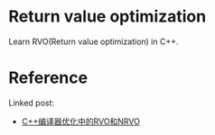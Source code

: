 # **Return value optimization**

Learn RVO(Return value optimization) in C++.

# **Reference**

Linked post:

- [C++编译器优化中的RVO和NRVO](https://jasonkayzk.github.io/2022/05/11/C++编译器优化中的RVO和NRVO/)
